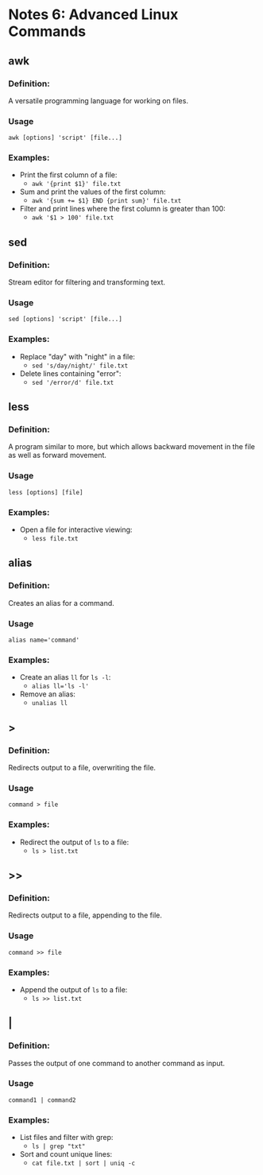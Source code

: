 
# Notes 6: Advanced Linux Commands

## awk
### Definition:
A versatile programming language for working on files.
### Usage
`awk [options] 'script' [file...]`
### Examples:
* Print the first column of a file:
  * `awk '{print $1}' file.txt`
* Sum and print the values of the first column:
  * `awk '{sum += $1} END {print sum}' file.txt`
* Filter and print lines where the first column is greater than 100:
  * `awk '$1 > 100' file.txt`

## sed
### Definition:
Stream editor for filtering and transforming text.
### Usage
`sed [options] 'script' [file...]`
### Examples:
* Replace "day" with "night" in a file:
  * `sed 's/day/night/' file.txt`
* Delete lines containing "error":
  * `sed '/error/d' file.txt`

## less
### Definition:
A program similar to more, but which allows backward movement in the file as well as forward movement.
### Usage
`less [options] [file]`
### Examples:
* Open a file for interactive viewing:
  * `less file.txt`

## alias
### Definition:
Creates an alias for a command.
### Usage
`alias name='command'`
### Examples:
* Create an alias `ll` for `ls -l`:
  * `alias ll='ls -l'`
* Remove an alias:
  * `unalias ll`

## >
### Definition:
Redirects output to a file, overwriting the file.
### Usage
`command > file`
### Examples:
* Redirect the output of `ls` to a file:
  * `ls > list.txt`

## >>
### Definition:
Redirects output to a file, appending to the file.
### Usage
`command >> file`
### Examples:
* Append the output of `ls` to a file:
  * `ls >> list.txt`

## |
### Definition:
Passes the output of one command to another command as input.
### Usage
`command1 | command2`
### Examples:
* List files and filter with grep:
  * `ls | grep "txt"`
* Sort and count unique lines:
  * `cat file.txt | sort | uniq -c`